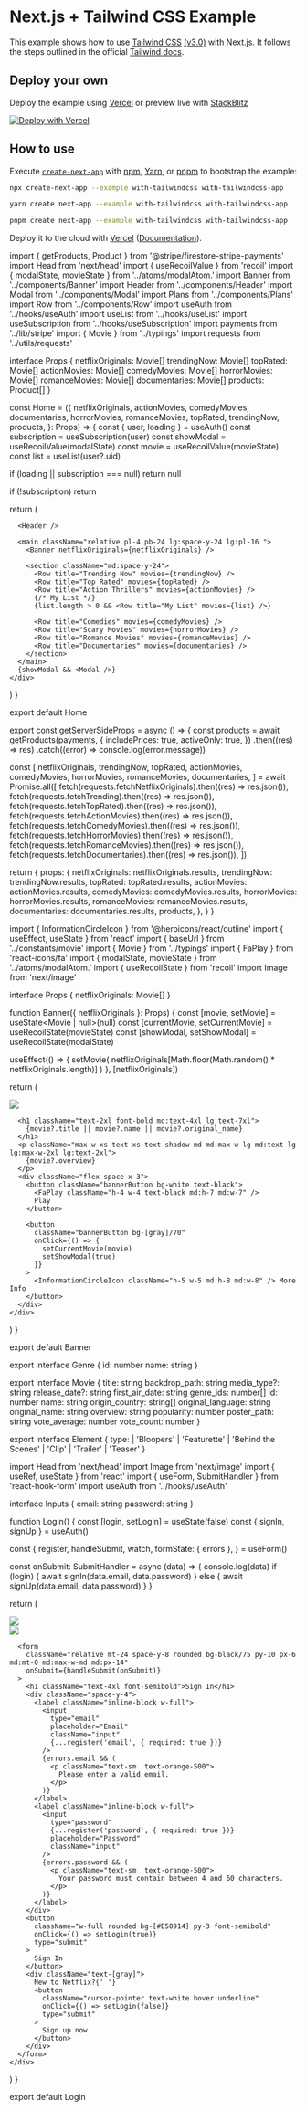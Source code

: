 # Next.js + Tailwind CSS Example

This example shows how to use [Tailwind CSS](https://tailwindcss.com/) [(v3.0)](https://tailwindcss.com/blog/tailwindcss-v3) with Next.js. It follows the steps outlined in the official [Tailwind docs](https://tailwindcss.com/docs/guides/nextjs).

## Deploy your own

Deploy the example using [Vercel](https://vercel.com?utm_source=github&utm_medium=readme&utm_campaign=next-example) or preview live with [StackBlitz](https://stackblitz.com/github/vercel/next.js/tree/canary/examples/with-tailwindcss)

[![Deploy with Vercel](https://vercel.com/button)](https://vercel.com/new/git/external?repository-url=https://github.com/vercel/next.js/tree/canary/examples/with-tailwindcss&project-name=with-tailwindcss&repository-name=with-tailwindcss)

## How to use

Execute [`create-next-app`](https://github.com/vercel/next.js/tree/canary/packages/create-next-app) with [npm](https://docs.npmjs.com/cli/init), [Yarn](https://yarnpkg.com/lang/en/docs/cli/create/), or [pnpm](https://pnpm.io) to bootstrap the example:

```bash
npx create-next-app --example with-tailwindcss with-tailwindcss-app
```

```bash
yarn create next-app --example with-tailwindcss with-tailwindcss-app
```

```bash
pnpm create next-app --example with-tailwindcss with-tailwindcss-app
```

Deploy it to the cloud with [Vercel](https://vercel.com/new?utm_source=github&utm_medium=readme&utm_campaign=next-example) ([Documentation](https://nextjs.org/docs/deployment)).

import { getProducts, Product } from '@stripe/firestore-stripe-payments'
import Head from 'next/head'
import { useRecoilValue } from 'recoil'
import { modalState, movieState } from '../atoms/modalAtom.'
import Banner from '../components/Banner'
import Header from '../components/Header'
import Modal from '../components/Modal'
import Plans from '../components/Plans'
import Row from '../components/Row'
import useAuth from '../hooks/useAuth'
import useList from '../hooks/useList'
import useSubscription from '../hooks/useSubscription'
import payments from '../lib/stripe'
import { Movie } from '../typings'
import requests from '../utils/requests'

interface Props {
netflixOriginals: Movie[]
trendingNow: Movie[]
topRated: Movie[]
actionMovies: Movie[]
comedyMovies: Movie[]
horrorMovies: Movie[]
romanceMovies: Movie[]
documentaries: Movie[]
products: Product[]
}

const Home = ({
netflixOriginals,
actionMovies,
comedyMovies,
documentaries,
horrorMovies,
romanceMovies,
topRated,
trendingNow,
products,
}: Props) => {
const { user, loading } = useAuth()
const subscription = useSubscription(user)
const showModal = useRecoilValue(modalState)
const movie = useRecoilValue(movieState)
const list = useList(user?.uid)

if (loading || subscription === null) return null

if (!subscription) return <Plans products={products} />

return (

<div
className={`relative h-screen bg-gradient-to-b from-gray-900/10 to-[#010511] lg:h-[140vh] ${ showModal && '!h-screen overflow-hidden' }`} >
<Head>
<title>
{movie?.title || movie?.original_name || 'Home'} - Netflix
</title>
<link rel="icon" href="/favicon.ico" />
</Head>

      <Header />

      <main className="relative pl-4 pb-24 lg:space-y-24 lg:pl-16 ">
        <Banner netflixOriginals={netflixOriginals} />

        <section className="md:space-y-24">
          <Row title="Trending Now" movies={trendingNow} />
          <Row title="Top Rated" movies={topRated} />
          <Row title="Action Thrillers" movies={actionMovies} />
          {/* My List */}
          {list.length > 0 && <Row title="My List" movies={list} />}

          <Row title="Comedies" movies={comedyMovies} />
          <Row title="Scary Movies" movies={horrorMovies} />
          <Row title="Romance Movies" movies={romanceMovies} />
          <Row title="Documentaries" movies={documentaries} />
        </section>
      </main>
      {showModal && <Modal />}
    </div>

)
}

export default Home

export const getServerSideProps = async () => {
const products = await getProducts(payments, {
includePrices: true,
activeOnly: true,
})
.then((res) => res)
.catch((error) => console.log(error.message))

const [
netflixOriginals,
trendingNow,
topRated,
actionMovies,
comedyMovies,
horrorMovies,
romanceMovies,
documentaries,
] = await Promise.all([
fetch(requests.fetchNetflixOriginals).then((res) => res.json()),
fetch(requests.fetchTrending).then((res) => res.json()),
fetch(requests.fetchTopRated).then((res) => res.json()),
fetch(requests.fetchActionMovies).then((res) => res.json()),
fetch(requests.fetchComedyMovies).then((res) => res.json()),
fetch(requests.fetchHorrorMovies).then((res) => res.json()),
fetch(requests.fetchRomanceMovies).then((res) => res.json()),
fetch(requests.fetchDocumentaries).then((res) => res.json()),
])

return {
props: {
netflixOriginals: netflixOriginals.results,
trendingNow: trendingNow.results,
topRated: topRated.results,
actionMovies: actionMovies.results,
comedyMovies: comedyMovies.results,
horrorMovies: horrorMovies.results,
romanceMovies: romanceMovies.results,
documentaries: documentaries.results,
products,
},
}
}

import { InformationCircleIcon } from '@heroicons/react/outline'
import { useEffect, useState } from 'react'
import { baseUrl } from '../constants/movie'
import { Movie } from '../typings'
import { FaPlay } from 'react-icons/fa'
import { modalState, movieState } from '../atoms/modalAtom.'
import { useRecoilState } from 'recoil'
import Image from 'next/image'

interface Props {
netflixOriginals: Movie[]
}

function Banner({ netflixOriginals }: Props) {
const [movie, setMovie] = useState<Movie | null>(null)
const [currentMovie, setCurrentMovie] = useRecoilState(movieState)
const [showModal, setShowModal] = useRecoilState(modalState)

useEffect(() => {
setMovie(
netflixOriginals[Math.floor(Math.random() * netflixOriginals.length)]
)
}, [netflixOriginals])

return (

<div className="flex flex-col space-y-2 py-16 md:space-y-4 lg:h-[65vh] lg:justify-end lg:pb-12">
<div className="absolute top-0 left-0 -z-10 h-[95vh] w-screen">
<Image
layout="fill"
src={`${baseUrl}${movie?.backdrop_path || movie?.poster_path}`}
objectFit="cover"
/>
</div>

      <h1 className="text-2xl font-bold md:text-4xl lg:text-7xl">
        {movie?.title || movie?.name || movie?.original_name}
      </h1>
      <p className="max-w-xs text-xs text-shadow-md md:max-w-lg md:text-lg lg:max-w-2xl lg:text-2xl">
        {movie?.overview}
      </p>
      <div className="flex space-x-3">
        <button className="bannerButton bg-white text-black">
          <FaPlay className="h-4 w-4 text-black md:h-7 md:w-7" />
          Play
        </button>

        <button
          className="bannerButton bg-[gray]/70"
          onClick={() => {
            setCurrentMovie(movie)
            setShowModal(true)
          }}
        >
          <InformationCircleIcon className="h-5 w-5 md:h-8 md:w-8" /> More Info
        </button>
      </div>
    </div>

)
}

export default Banner

export interface Genre {
id: number
name: string
}

export interface Movie {
title: string
backdrop_path: string
media_type?: string
release_date?: string
first_air_date: string
genre_ids: number[]
id: number
name: string
origin_country: string[]
original_language: string
original_name: string
overview: string
popularity: number
poster_path: string
vote_average: number
vote_count: number
}

export interface Element {
type:
| 'Bloopers'
| 'Featurette'
| 'Behind the Scenes'
| 'Clip'
| 'Trailer'
| 'Teaser'
}

import Head from 'next/head'
import Image from 'next/image'
import { useRef, useState } from 'react'
import { useForm, SubmitHandler } from 'react-hook-form'
import useAuth from '../hooks/useAuth'

interface Inputs {
email: string
password: string
}

function Login() {
const [login, setLogin] = useState(false)
const { signIn, signUp } = useAuth()

const {
register,
handleSubmit,
watch,
formState: { errors },
} = useForm<Inputs>()

const onSubmit: SubmitHandler<Inputs> = async (data) => {
console.log(data)
if (login) {
await signIn(data.email, data.password)
} else {
await signUp(data.email, data.password)
}
}

return (
<div className="relative flex h-screen w-screen flex-col md:items-center md:justify-center">
<Head>
<title>Netflix</title>
<link rel="icon" href="/favicon.ico" />
</Head>
<Image
        src="https://rb.gy/p2hphi"
        layout="fill"
        className="-z-10 !hidden opacity-60 sm:!inline"
        objectFit="cover"
      />
<div className="absolute left-2 top-1 h-20 w-44 cursor-pointer md:left-8 md:top-4">
<Image src="https://rb.gy/ek4j9f" layout="fill" objectFit="contain" />
</div>

      <form
        className="relative mt-24 space-y-8 rounded bg-black/75 py-10 px-6 md:mt-0 md:max-w-md md:px-14"
        onSubmit={handleSubmit(onSubmit)}
      >
        <h1 className="text-4xl font-semibold">Sign In</h1>
        <div className="space-y-4">
          <label className="inline-block w-full">
            <input
              type="email"
              placeholder="Email"
              className="input"
              {...register('email', { required: true })}
            />
            {errors.email && (
              <p className="text-sm  text-orange-500">
                Please enter a valid email.
              </p>
            )}
          </label>
          <label className="inline-block w-full">
            <input
              type="password"
              {...register('password', { required: true })}
              placeholder="Password"
              className="input"
            />
            {errors.password && (
              <p className="text-sm  text-orange-500">
                Your password must contain between 4 and 60 characters.
              </p>
            )}
          </label>
        </div>
        <button
          className="w-full rounded bg-[#E50914] py-3 font-semibold"
          onClick={() => setLogin(true)}
          type="submit"
        >
          Sign In
        </button>
        <div className="text-[gray]">
          New to Netflix?{' '}
          <button
            className="cursor-pointer text-white hover:underline"
            onClick={() => setLogin(false)}
            type="submit"
          >
            Sign up now
          </button>
        </div>
      </form>
    </div>

)
}

export default Login
